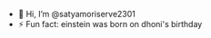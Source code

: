 - 👋 Hi, I’m @satyamoriserve2301
- ⚡ Fun fact: einstein was born on dhoni's birthday

<!---
satyamoriserve2301/satyamoriserve2301 is a ✨ special ✨ repository because its `README.md` (this file) appears on your GitHub profile.
You can click the Preview link to take a look at your changes.
--->
